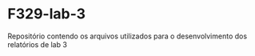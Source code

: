 # F329-lab-3
Repositório contendo os arquivos utilizados para o desenvolvimento dos relatórios de lab 3
